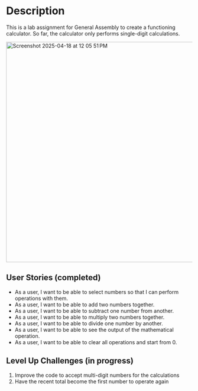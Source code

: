 
# Description
This is a lab assignment for General Assembly to create a functioning calculator. So far, the calculator only performs single-digit calculations.

<img width="596" alt="Screenshot 2025-04-18 at 12 05 51 PM" src="https://github.com/user-attachments/assets/1fb8cd94-336b-4987-bfdd-18f51e3c23d4" />

## User Stories (completed)
* As a user, I want to be able to select numbers so that I can perform operations with them.
* As a user, I want to be able to add two numbers together.
* As a user, I want to be able to subtract one number from another.
* As a user, I want to be able to multiply two numbers together.
* As a user, I want to be able to divide one number by another.
* As a user, I want to be able to see the output of the mathematical operation.
* As a user, I want to be able to clear all operations and start from 0.

## Level Up Challenges (in progress)
1. Improve the code to accept multi-digit numbers for the calculations
2. Have the recent total become the first number to operate again
